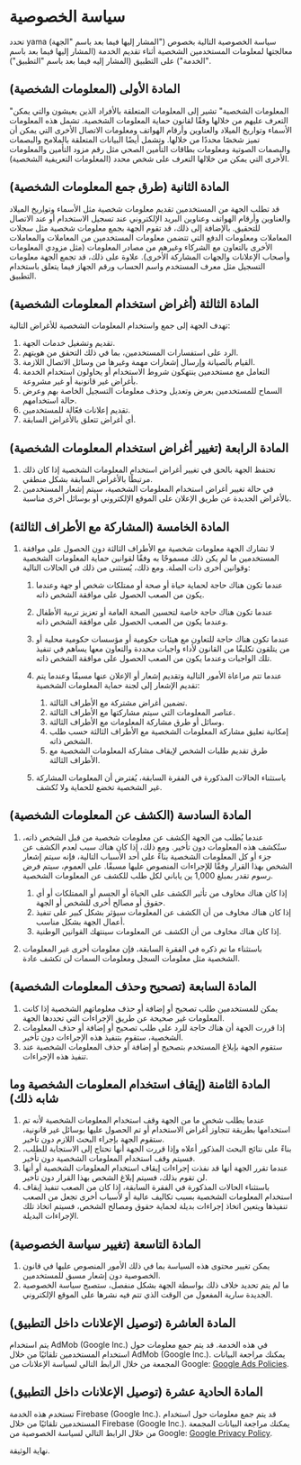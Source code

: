 # سياسة الخصوصية

تحدد yama (المشار إليها فيما بعد باسم "الجهة") سياسة الخصوصية التالية بخصوص معالجتها لمعلومات المستخدمين الشخصية أثناء تقديم الخدمة (المشار إليها فيما بعد باسم "الخدمة") على التطبيق (المشار إليه فيما بعد باسم "التطبيق").

## المادة الأولى (المعلومات الشخصية)

"المعلومات الشخصية" تشير إلى المعلومات المتعلقة بالأفراد الذين يعيشون والتي يمكن التعرف عليهم من خلالها وفقًا لقانون حماية المعلومات الشخصية. تشمل هذه المعلومات الأسماء وتواريخ الميلاد والعناوين وأرقام الهواتف ومعلومات الاتصال الأخرى التي يمكن أن تميز شخصًا محددًا من خلالها. وتشمل أيضًا البيانات المتعلقة بالملامح والبصمات والبصمات الصوتية ومعلومات بطاقات التأمين الصحي مثل رقم مزود التأمين والمعلومات الأخرى التي يمكن من خلالها التعرف على شخص محدد (المعلومات التعريفية الشخصية).

## المادة الثانية (طرق جمع المعلومات الشخصية)

قد تطلب الجهة من المستخدمين تقديم معلومات شخصية مثل الأسماء وتواريخ الميلاد والعناوين وأرقام الهواتف وعناوين البريد الإلكتروني عند تسجيل الاستخدام أو عند الاتصال للتحقيق. بالإضافة إلى ذلك، قد تقوم الجهة بجمع معلومات شخصية مثل سجلات المعاملات ومعلومات الدفع التي تتضمن معلومات المستخدمين من المعاملات والمعاملات الأخرى بالتعاون مع الشركاء وغيرهم من مصادر المعلومات (مثل مزودي المعلومات وأصحاب الإعلانات والجهات المشاركة الأخرى). علاوة على ذلك، قد تجمع الجهة معلومات التسجيل مثل معرف المستخدم واسم الحساب ورقم الجهاز فيما يتعلق باستخدام التطبيق.

## المادة الثالثة (أغراض استخدام المعلومات الشخصية)

تهدف الجهة إلى جمع واستخدام المعلومات الشخصية للأغراض التالية:

1. تقديم وتشغيل خدمات الجهة.
2. الرد على استفسارات المستخدمين، بما في ذلك التحقق من هويتهم.
3. القيام بالصيانة وإرسال إشعارات مهمة وغيرها من وسائل الاتصال اللازمة.
4. التعامل مع مستخدمين ينتهكون شروط الاستخدام أو يحاولون استخدام الخدمة بأغراض غير قانونية أو غير مشروعة.
5. السماح للمستخدمين بعرض وتعديل وحذف معلومات التسجيل الخاصة بهم وعرض حالة استخدامهم.
6. تقديم إعلانات فعّالة للمستخدمين.
7. أي أغراض تتعلق بالأغراض السابقة.

## المادة الرابعة (تغيير أغراض استخدام المعلومات الشخصية)

1. تحتفظ الجهة بالحق في تغيير أغراض استخدام المعلومات الشخصية إذا كان ذلك مرتبطًا بالأغراض السابقة بشكل منطقي.
2. في حالة تغيير أغراض استخدام المعلومات الشخصية، سيتم إشعار المستخدمين بالأغراض الجديدة عن طريق الإعلان على الموقع الإلكتروني أو بوسائل أخرى مناسبة.

## المادة الخامسة (المشاركة مع الأطراف الثالثة)

1. لا تشارك الجهة معلومات شخصية مع الأطراف الثالثة دون الحصول على موافقة المستخدمين ما لم يكن ذلك مسموحًا به وفقًا لقوانين حماية المعلومات الشخصية وقوانين أخرى ذات الصلة. ومع ذلك، يُستثنى من ذلك في الحالات التالية:

   1. عندما تكون هناك حاجة لحماية حياة أو صحة أو ممتلكات شخص أو جهة وعندما يكون من الصعب الحصول على موافقة الشخص ذاته.
   2. عندما تكون هناك حاجة خاصة لتحسين الصحة العامة أو تعزيز تربية الأطفال وعندما يكون من الصعب الحصول على موافقة الشخص ذاته.
   3. عندما تكون هناك حاجة للتعاون مع هيئات حكومية أو مؤسسات حكومية محلية أو من يتلقون تكليفًا من القانون لأداء واجبات محددة والتعاون معها يساهم في تنفيذ تلك الواجبات وعندما يكون من الصعب الحصول على موافقة الشخص ذاته.
   4. عندما تتم مراعاة الأمور التالية وتقديم إشعار أو الإعلان عنها مسبقًا وعندما يتم تقديم الإشعار إلى لجنة حماية المعلومات الشخصية:

      1. تضمين أغراض مشتركة مع الأطراف الثالثة.
      2. عناصر المعلومات التي سيتم مشاركتها مع الأطراف الثالثة.
      3. وسائل أو طرق مشاركة المعلومات مع الأطراف الثالثة.
      4. إمكانية تعليق مشاركة المعلومات الشخصية مع الأطراف الثالثة حسب طلب الشخص ذاته.
      5. طرق تقديم طلبات الشخص لإيقاف مشاركة المعلومات الشخصية مع الأطراف الثالثة.

   2. باستثناء الحالات المذكورة في الفقرة السابقة، يُفترض أن المعلومات المشاركة غير الشخصية تخضع للحماية ولا تُكشف.

## المادة السادسة (الكشف عن المعلومات الشخصية)

1. عندما يُطلب من الجهة الكشف عن معلومات شخصية من قبل الشخص ذاته، ستُكشف هذه المعلومات دون تأخير. ومع ذلك، إذا كان هناك سبب لعدم الكشف عن جزء أو كل المعلومات الشخصية بناءً على أحد الأسباب التالية، فإنه سيتم إشعار الشخص بهذا القرار وفقًا للإجراءات المنصوص عليها مسبقًا. على العموم، سيتم فرض رسوم تقدر بمبلغ 1,000 ين ياباني لكل طلب للكشف عن المعلومات الشخصية.

   1. إذا كان هناك مخاوف من تأثير الكشف على الحياة أو الجسم أو الممتلكات أو أي حقوق أو مصالح أخرى للشخص أو الجهة.
   2. إذا كان هناك مخاوف من أن الكشف عن المعلومات سيؤثر بشكل كبير على تنفيذ أعمال الجهة بشكل مناسب.
   3. إذا كان هناك مخاوف من أن الكشف عن المعلومات سينتهك القوانين الوطنية.

2. باستثناء ما تم ذكره في الفقرة السابقة، فإن معلومات أخرى غير المعلومات الشخصية مثل معلومات السجل ومعلومات السمات لن تكشف عادة.

## المادة السابعة (تصحيح وحذف المعلومات الشخصية)

1. يمكن للمستخدمين طلب تصحيح أو إضافة أو حذف معلوماتهم الشخصية إذا كانت المعلومات غير صحيحة عن طريق الإجراءات التي تحددها الجهة.
2. إذا قررت الجهة أن هناك حاجة للرد على طلب تصحيح أو إضافة أو حذف المعلومات الشخصية، ستقوم بتنفيذ هذه الإجراءات دون تأخير.
3. ستقوم الجهة بإبلاغ المستخدم بتصحيح أو إضافة أو حذف المعلومات الشخصية عند تنفيذ هذه الإجراءات.

## المادة الثامنة (إيقاف استخدام المعلومات الشخصية وما شابه ذلك)

1. عندما يطلب شخص ما من الجهة وقف استخدام المعلومات الشخصية لأنه تم استخدامها بطريقة تتجاوز أغراض الاستخدام أو تم الحصول عليها بوسائل غير قانونية، ستقوم الجهة بإجراء البحث اللازم دون تأخير.
2. بناءً على نتائج البحث المذكور أعلاه وإذا قررت الجهة أنها تحتاج إلى الاستجابة للطلب، فسيتم وقف استخدام المعلومات الشخصية دون تأخير.
3. عندما تقرر الجهة أنها قد نفذت إجراءات إيقاف استخدام المعلومات الشخصية أو أنها لن تقوم بذلك، فسيتم إبلاغ الشخص بهذا القرار دون تأخير.
4. باستثناء الحالات المذكورة في الفقرة السابقة، إذا كان من الصعب تنفيذ إيقاف استخدام المعلومات الشخصية بسبب تكاليف عالية أو لأسباب أخرى تجعل من الصعب تنفيذها ويتعين اتخاذ إجراءات بديلة لحماية حقوق ومصالح الشخص، فسيتم اتخاذ تلك الإجراءات البديلة.

## المادة التاسعة (تغيير سياسة الخصوصية)

1. يمكن تغيير محتوى هذه السياسة بما في ذلك الأمور المنصوص عليها في قانون الخصوصية دون إشعار مسبق للمستخدمين.
2. ما لم يتم تحديد خلاف ذلك بواسطة الجهة بشكل منفصل، ستصبح سياسة الخصوصية الجديدة سارية المفعول من الوقت الذي تتم فيه نشرها على الموقع الإلكتروني.

## المادة العاشرة (توصيل الإعلانات داخل التطبيق)

يتم استخدام AdMob (Google Inc.) في هذه الخدمة. قد يتم جمع معلومات حول استخدام المستخدمين تلقائيًا من خلال AdMob (Google Inc.). يمكنك مراجعة البيانات المجمعة من خلال الرابط التالي لسياسة الإعلانات من Google: [Google Ads Policies](https://policies.google.com/technologies/ads?hl=ja).

## المادة الحادية عشرة (توصيل الإعلانات داخل التطبيق)

تستخدم هذه الخدمة Firebase (Google Inc.). قد يتم جمع معلومات حول استخدام المستخدمين تلقائيًا من خلال Firebase (Google Inc.). يمكنك مراجعة البيانات المجمعة من خلال الرابط التالي لسياسة الخصوصية من Google: [Google Privacy Policy](https://policies.google.com/privacy?hl=ja).

نهاية الوثيقة.

